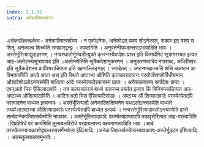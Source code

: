 ```yaml
---
index: 1.1.55
sutra: अनेकाल्शित्सर्वस्य

---
```

_अनेकाल्शित्सर्वस्य_ - अनेकाल्शित्सर्वस्य । न एकोऽनेकः, अनेकोऽल् यस्य सोऽनेकाल्, शकार इत् यस्य स शित्, अनेकाल्व शिच्चेति समाहारद्वन्द्वः । स्पष्टमिति । अनुवर्तनीयपदान्तराऽभावादिति भावः । अस्तेर्भूरित्याद्युदाहरणम् । नन्वस्धातोर्भूर्भवतीत्युक्ते कृत्स्नस्यैवादेशः प्राप्त इति किमर्थमिदं सूत्रमारभ्यत इत्यत आह-अलोऽन्त्यसूत्रापवाद इति ।अलोन्त्येति॑ति सूत्रैकदेशानुकरणम् । अनुकरणत्वादेव नापशब्दः, अधिरीश्वर इति सूत्रैकदेशस्य प्राग्रीश्वरान्निपाता इति ग्रहणाल्लिङ्गात् । स्यादेतत् । अष्टन्शब्दाज्जसि शसि चअष्टन आ विभक्ता॑विति आत्वे अष्टा अस् इति स्थिते अष्टाभ्य औशिति कृताकारादष्टनः परयोर्जश्शसोर्विधीयमान औशादेशोऽलोऽन्त्यस्येति बाधित्वा आदेः परस्येत्यादेरकारस्य प्राप्तः । अनेकाल्त्वाच्च सर्वादेशः प्राप्तः । एवम्अतो भिस ऐ॑सित्यादावपि । तत्र कतरच्छास्त्रं बाध्यं कतरच्च प्रवर्तत इत्यत्र किं विनिगमकम्रित्यत आह-अष्टाभ्य औशित्यादाविति । आदिनाअतो भिस ऐ॑सित्यादिसंग्रहः । अष्टाभ्य औ॑ शित्यादावादेः परस्येत्येतदपि परत्वादनेन बाध्यत इत्यन्वयः । अस्तेर्भूरित्यादौ अनेकाल्शिदित्यनेन यथाऽलोऽन्त्यस्येति बाध्यते तथ#आऽष्टाभ्या औशित्यादावादेः परस्येत्येतदपि बाध्यत इत्यर्थः । नन्वस्तेर्भूरित्यादावलोऽन्त्यस्येति प्राप्ते सत्येवानेकाल्शित्सर्वस्येति नापवादः । अस्तेर्भूरित्यादावादेः परस्येत्यप्राप्तावपि तत्प्रवृत्तेरित्यत आह-परत्वादिति ।विप्रतिषेधे परं कार्य॑मिति तुल्यबलविरोधे परप्राबल्यस्य वक्ष्यमाणत्वादिति भावः ।आदेः परस्ये॑त्यस्यावकाशोद्व्यन्तरुपसर्गेभ्योऽप ई॑दित्यादिः ।अनेकाल्शित्सर्वस्ये॑त्यस्यावकाशः-॒अस्तेर्भूः॒॑इदम इ॑शित्यादिः । अतस्तुल्यबलत्वमुभयोः ।